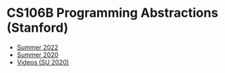 # CS106B Programming Abstractions (Stanford)

- [Summer 2022](https://web.stanford.edu/class/archive/cs/cs106b/cs106b.1228/)
- [Summer 2020](https://web.stanford.edu/class/archive/cs/cs106b/cs106b.1208/)
- [Videos (SU 2020)](https://www.bilibili.com/video/BV1Hr4y137Do/?spm_id_from=333.337.search-card.all.click&vd_source=d779799a3e53c3da34092c680834c30c)
